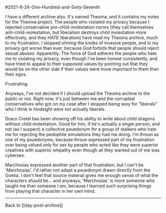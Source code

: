 #2021-8-24-One-Hundred-and-Sixty-Seventh

I have a different archive also.  It's named Theoma, and it contains my notes for the Theoma project.  The people who violated my privacy because I rejected conservative pro-child-molestation norms (they call themselves anti-child-molestation, but liberalism destroys child molestation more effectively, and they HATE liberalism) have read my Theoma archive, much to my frustration.  I stopped shining the knobs of invasive people, and lo my privacy got worse than ever, because God forbids that people should reject sexual abuses.  Apparently.  The force of God adheres the people who hate me to violating my privacy, even though I've been honest consistently, and have tried to appeal to their supposed values by pointing out that they would be on the other side if their values were more important to them than their egos.

Frustrating.

Anyways, I've not decided if I should upload the Theoma archive to the public or not.  Right now, it's just between me and the corrupted conservatives who got on my case after I stopped being sexy for "liberals" who I think in hindsight were not actually liberals.

Draco Cretel has been showing off his ability to write about child dragons without child molestation.  Good for him, if he's actually a single person, and not (as I suspect) a collective psuedonym for a group of stalkers who hate me for rejecting the pedophile simulations they had me doing.  I'm Ihroun as one of my psuedonyms, because Ihroun expressed part of my frustration over being valued only for sex by people who acted like they were superior creatives with superior empathy even though all they wanted out of me was cybersex.

Marchosias expressed another part of that frustration, but I can't be 'Marchosias'.  I'd rather not adopt a psuedonym drawn directly from the Goetia.  I don't feel that source material gives me enough sense of what the characters *should* be... and anyways, 'Marchosias' is more someone who taught me than someone I am, because I learned such surprising things from playing that character in her own mind.

---
Back to [[day-post-archive]]